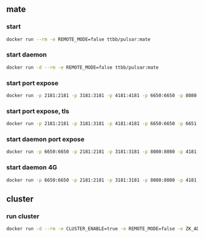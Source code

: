 ## mate
### start
```bash
docker run --rm -e REMOTE_MODE=false ttbb/pulsar:mate
```
### start daemon
```bash
docker run -d --rm -e REMOTE_MODE=false ttbb/pulsar:mate
```
### start port expose
```bash
docker run -p 2181:2181 -p 3181:3181 -p 4181:4181 -p 6650:6650 -p 8080:8080 --rm -e REMOTE_MODE=false ttbb/pulsar:mate
```
### start port expose, tls
```bash
docker run -p 2181:2181 -p 3181:3181 -p 4181:4181 -p 6650:6650 -p 6651:6651 -p 8080:8080 --rm -e REMOTE_MODE=false -e PULSAR_TLS_ENABLE=true ttbb/pulsar:mate
```
### start daemon port expose
```bash
docker run -p 6650:6650 -p 2181:2181 -p 3181:3181 -p 8080:8080 -p 4181:4181 -d --rm -e REMOTE_MODE=false ttbb/pulsar:mate
```
### start daemon 4G
```bash
docker run -p 6650:6650 -p 2181:2181 -p 3181:3181 -p 8080:8080 -p 4181:4181 -m 4G -d --rm -e REMOTE_MODE=false ttbb/pulsar:mate
```
## cluster
### run cluster
```bash
docker run -d --rm -e CLUSTER_ENABLE=true -e REMOTE_MODE=false -e ZK_ADDR=localhost:2181 ttbb/pulsar:mate
```